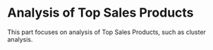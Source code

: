 # Analysis of Top Sales Products
This part focuses on analysis of Top Sales Products, such as cluster analysis.
